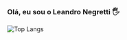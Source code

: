 ### Olá, eu sou o Leandro Negretti 🖐️

![Top Langs](https://github-readme-stats.vercel.app/api/top-langs/?username=LeandroNegretti&hide_progress=true)
